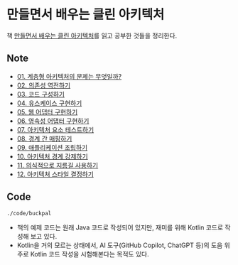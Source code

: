 # 만들면서 배우는 클린 아키텍처

책 [만들면서 배우는 클린 아키텍처](https://product.kyobobook.co.kr/detail/S000001766486)를 읽고 공부한 것들을 정리한다.

## Note

- [01. 계층형 아키텍처의 문제는 무엇일까?](./note/01.md)
- [02. 의존성 역전하기](./note/02.md)
- [03. 코드 구성하기](./note/03.md)
- [04. 유스케이스 구현하기](./note/04.md)
- [05. 웹 어댑터 구현하기](./note/05.md)
- [06. 영속성 어댑터 구현하기](./note/06.md)
- [07. 아키텍처 요소 테스트하기](./note/07.md)
- [08. 경계 간 매핑하기](./note/08.md)
- [09. 애플리케이션 조립하기](./note/09.md)
- [10. 아키텍처 경계 강제하기](./note/10.md)
- [11. 의식적으로 지름길 사용하기](./note/11.md)
- [12. 아키텍처 스타일 결정하기](./note/12.md)

## Code

```
./code/buckpal
```

- 책의 예제 코드는 원래 Java 코드로 작성되어 있지만, 재미를 위해 Kotlin 코드로 작성해 보고 있다.
- Kotlin을 거의 모르는 상태에서, AI 도구(GitHub Copilot, ChatGPT 등)의 도움 위주로 Kotlin 코드 작성을 시험해본다는 목적도 있다.
